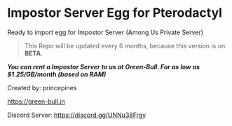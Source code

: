 # Impostor Server Egg for Pterodactyl
Ready to import egg for Impostor Server (Among Us Private Server)

> This Repo will be updated every 6 months, because this version is on __BETA__.


***You can rent a Impostor Server to us at Green-Bull.
For as low as $1.25/GB/month (based on RAM)***

Created by: princepines

https://green-bull.in

Discord Server: https://discord.gg/UNNu38Frgy
